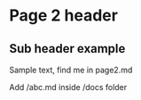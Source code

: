 # Page 2 header 

## Sub header example

Sample text, find me in page2.md

Add /abc.md inside /docs folder 

